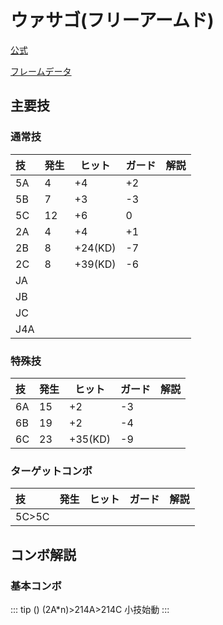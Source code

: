 # ウァサゴ(フリーアームド)

[公式](https://en.ironsagavs.com/mecha/?id=9)

[フレームデータ](https://en.ironsagavs.com/frame/?id=9)

## 主要技

### 通常技

| 技   | 発生 | ヒット     | ガード | 解説 |
|:----|----|---------|-----|:---|
| 5A  | 4  | +4      | +2  |    |
| 5B  | 7  | +3      | -3  |    |
| 5C  | 12 | +6      | 0   |    |
| 2A  | 4  | +4      | +1  |    |
| 2B  | 8  | +24(KD) | -7  |    |
| 2C  | 8  | +39(KD) | -6  |    |
| JA  |    |         |     |    |
| JB  |    |         |     |    |
| JC  |    |         |     |    |
| J4A |    |         |     |    |

### 特殊技

| 技  | 発生 | ヒット     | ガード | 解説 |
|:---|----|---------|-----|:---|
| 6A | 15 | +2      | -3  |    |
| 6B | 19 | +2      | -4  |    |
| 6C | 23 | +35(KD) | -9  |    |

### ターゲットコンボ

| 技     | 発生 | ヒット | ガード | 解説 |
|:------|----|-----|-----|:---|
| 5C>5C |    |     |     |    |

## コンボ解説

### 基本コンボ

::: tip () (2A*n)>214A>214C
小技始動
:::
